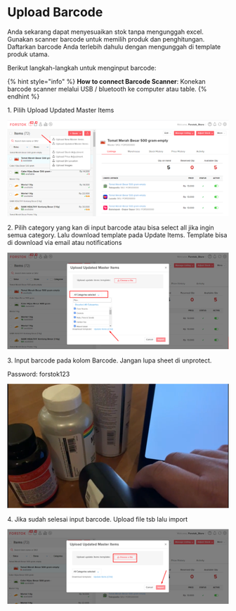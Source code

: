 # Upload Barcode

Anda sekarang dapat menyesuaikan stok tanpa mengunggah excel. Gunakan scanner barcode untuk memilih produk dan penghitungan. Daftarkan barcode Anda terlebih dahulu dengan mengunggah di template produk utama.

Berikut langkah-langkah untuk menginput barcode:

{% hint style="info" %}
**How to connect Barcode Scanner**:  Konekan barcode scanner melalui USB / bluetooth ke computer atau table.&#x20;
{% endhint %}

1\. Pilih Upload Updated Master Items

![](<../../.gitbook/assets/image (352).png>)

2\. Pilih category yang kan di input barcode atau bisa select all jika ingin semua category. Lalu download template pada Update Items. Template bisa di download via email atau notifications

![](<../../.gitbook/assets/image (357).png>)

3\. Input barcode pada kolom Barcode. Jangan lupa sheet di unprotect.&#x20;

Password: forstok123

![](<../../.gitbook/assets/image (339).png>)

4\. Jika sudah selesai input barcode. Upload file tsb lalu import

![](<../../.gitbook/assets/image (356).png>)
